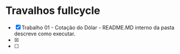 # Travalhos fullcycle

- [X] Trabalho 01 - Cotação do Dólar - README.MD interno da pasta descreve como executar.
- [X]
- [ ]
